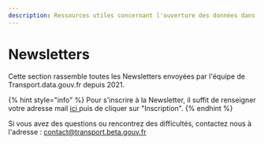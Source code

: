 ```yaml
---
description: Ressources utiles concernant l'ouverture des données dans les transports.
---
```


# Newsletters

Cette section rassemble toutes les Newsletters envoyées par l'équipe de Transport.data.gouv.fr depuis 2021.

{% hint style="info" %}
Pour s'inscrire à la Newsletter, il suffit de renseigner votre adresse mail [ici ](https://transport.data.gouv.fr/#mailing-list)puis de cliquer sur "Inscription".&#x20;
{% endhint %}

Si vous avez des questions ou rencontrez des difficultés, contactez nous à l'adresse : contact@transport.beta.gouv.fr

